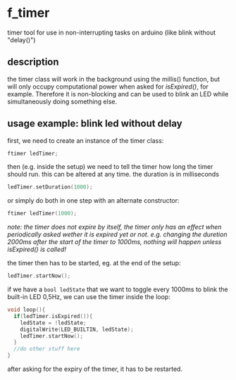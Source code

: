 # f_timer
timer tool for use in non-interrupting tasks on arduino (like blink without "delay()")

## description
the timer class will work in the background using the millis() function, but will only occupy computational power when asked for *isExpired()*, for example. Therefore it is non-blocking and can be used to blink an LED while simultaneously doing something else.

## usage example: blink led without delay

first, we need to create an instance of the timer class:
```cpp
ftimer ledTimer;
```
then (e.g. inside the setup) we need to tell the timer how long the timer should run. this can be altered at any time. the duration is in milliseconds
```cpp
ledTimer.setDuration(1000);
```
or simply do both in one step with an alternate constructor:
```cpp
ftimer ledTimer(1000);
```
*note: the timer does not expire by itself, the timer only has an effect when periodically asked wether it is expired yet or not. e.g. changing the duretion 2000ms after the start of the timer to 1000ms, nothing will happen unless isExpired() is called!*

the timer then has to be started, eg. at the end of the setup:
```cpp
ledTimer.startNow();
```
if we have a `bool ledState` that we want to toggle every 1000ms to blink the built-in LED 0,5Hz, we can use the timer inside the loop:
```cpp
void loop(){
  if(ledTimer.isExpired()){
    ledState = !ledState;
    digitalWrite(LED_BUILTIN, ledState);
    ledTimer.startNow();
  }
  //do other stuff here
}
```
after asking for the expiry of the timer, it has to be restarted.
